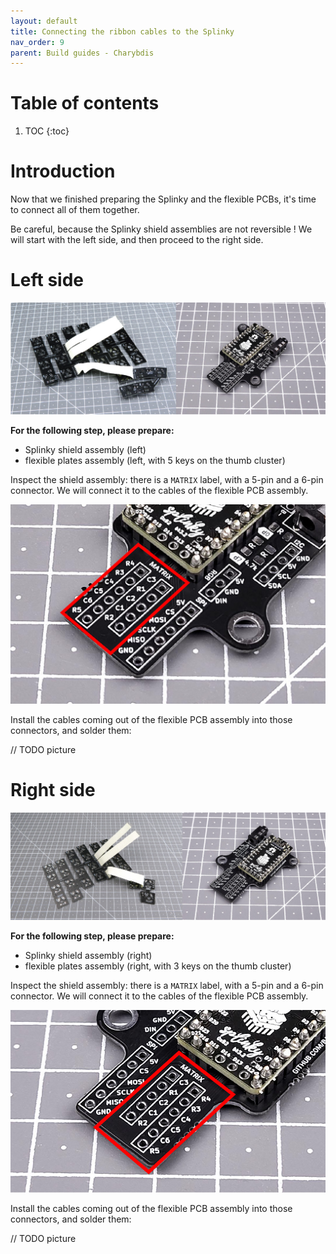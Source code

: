 ```yaml
---
layout: default
title: Connecting the ribbon cables to the Splinky
nav_order: 9
parent: Build guides - Charybdis
---
```


# Table of contents

1. TOC
{:toc}

# Introduction

Now that we finished preparing the Splinky and the flexible PCBs, it's time to connect all of them together. 

Be careful, because the Splinky shield assemblies are not reversible ! We will start with the left side, and then proceed to the right side.

# Left side

![](../assets/pics/guides/charybdis/44.jpg)

**For the following step, please prepare:**
- Splinky shield assembly (left)
- flexible plates assembly (left, with 5 keys on the thumb cluster)

Inspect the shield assembly: there is a `MATRIX` label, with a 5-pin and a 6-pin connector. We will connect it to the cables of the flexible PCB assembly.

![](../assets/pics/guides/charybdis/45.jpg)

Install the cables coming out of the flexible PCB assembly into those connectors, and solder them:

// TODO picture

# Right side

![](../assets/pics/guides/charybdis/46.jpg)

**For the following step, please prepare:**
- Splinky shield assembly (right)
- flexible plates assembly (right, with 3 keys on the thumb cluster)

Inspect the shield assembly: there is a `MATRIX` label, with a 5-pin and a 6-pin connector. We will connect it to the cables of the flexible PCB assembly.

![](../assets/pics/guides/charybdis/47.jpg)

Install the cables coming out of the flexible PCB assembly into those connectors, and solder them:

// TODO picture